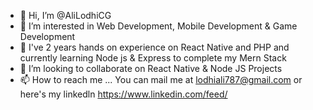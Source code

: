 - 👋 Hi, I’m @AliLodhiCG
- 👀 I’m interested in Web Development, Mobile Development & Game Development
- 🌱 I've 2 years hands on experience on React Native and PHP and currently learning Node js & Express to complete my Mern Stack
- 💞️ I’m looking to collaborate on React Native  & Node JS Projects
- 📫 How to reach me ... You can mail me at lodhiali787@gmail.com or here's my linkedln https://www.linkedin.com/feed/


